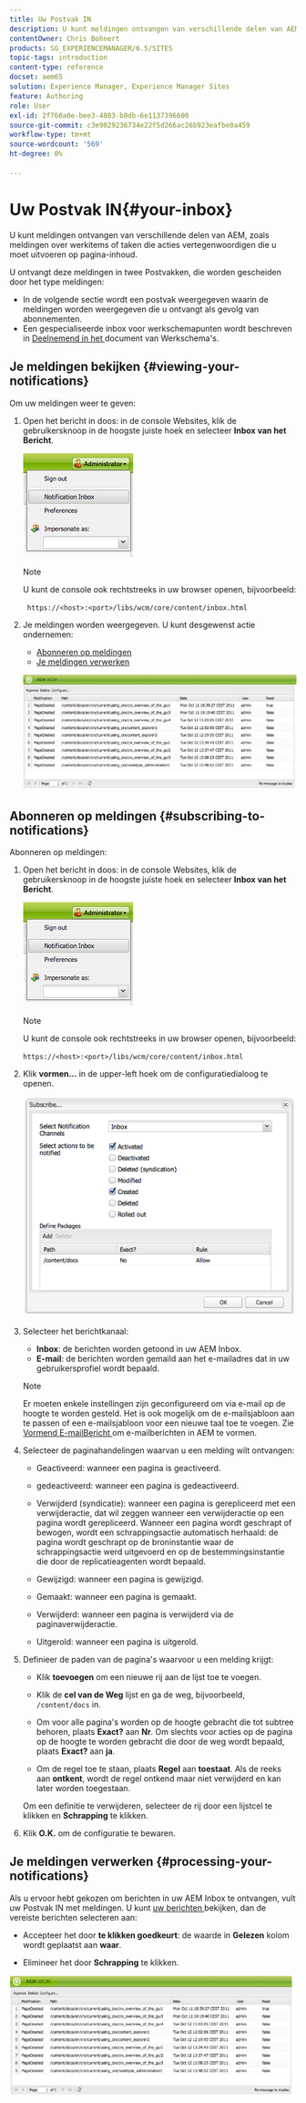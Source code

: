```yaml
---
title: Uw Postvak IN
description: U kunt meldingen ontvangen van verschillende delen van AEM, zoals meldingen over werkitems of taken die acties vertegenwoordigen die u moet uitvoeren op pagina-inhoud.
contentOwner: Chris Bohnert
products: SG_EXPERIENCEMANAGER/6.5/SITES
topic-tags: introduction
content-type: reference
docset: aem65
solution: Experience Manager, Experience Manager Sites
feature: Authoring
role: User
exl-id: 2f760a0e-bee3-4803-b0db-6e1137396600
source-git-commit: c3e9029236734e22f5d266ac26b923eafbe0a459
workflow-type: tm+mt
source-wordcount: '569'
ht-degree: 0%

---
```


# Uw Postvak IN{#your-inbox}

U kunt meldingen ontvangen van verschillende delen van AEM, zoals meldingen over werkitems of taken die acties vertegenwoordigen die u moet uitvoeren op pagina-inhoud.

U ontvangt deze meldingen in twee Postvakken, die worden gescheiden door het type meldingen:

* In de volgende sectie wordt een postvak weergegeven waarin de meldingen worden weergegeven die u ontvangt als gevolg van abonnementen.
* Een gespecialiseerde inbox voor werkschemapunten wordt beschreven in [ Deelnemend in het ](/help/sites-classic-ui-authoring/classic-workflows-participating.md) document van Werkschema&#39;s.

## Je meldingen bekijken {#viewing-your-notifications}

Om uw meldingen weer te geven:

1. Open het bericht in doos: in de **&#x200B;**&#x200B;console Websites, klik de gebruikersknoop in de hoogste juiste hoek en selecteer **Inbox van het Bericht**.

   ![ screen_shot_2012-02-08at105226am ](assets/screen_shot_2012-02-08at105226am.png)

   >[!NOTE]
   >
   >U kunt de console ook rechtstreeks in uw browser openen, bijvoorbeeld:
   >
   >
   >` https://<host>:<port>/libs/wcm/core/content/inbox.html`

1. Je meldingen worden weergegeven. U kunt desgewenst actie ondernemen:

   * [Abonneren op meldingen](#subscribing-to-notifications)
   * [Je meldingen verwerken](#processing-your-notifications)

   ![ chlimage_1-4 ](assets/chlimage_1-4.jpeg)

## Abonneren op meldingen {#subscribing-to-notifications}

Abonneren op meldingen:

1. Open het bericht in doos: in de **&#x200B;**&#x200B;console Websites, klik de gebruikersknoop in de hoogste juiste hoek en selecteer **Inbox van het Bericht**.

   ![ screen_shot_2012-02-08at105226am-1 ](assets/screen_shot_2012-02-08at105226am-1.png)

   >[!NOTE]
   >
   >U kunt de console ook rechtstreeks in uw browser openen, bijvoorbeeld:
   >
   >
   >`https://<host>:<port>/libs/wcm/core/content/inbox.html`

1. Klik **vormen...** in de upper-left hoek om de configuratiedialoog te openen.

   ![ screen_shot_2012-02-08at111056am ](assets/screen_shot_2012-02-08at111056am.png)

1. Selecteer het berichtkanaal:

   * **Inbox**: de berichten worden getoond in uw AEM Inbox.
   * **E-mail**: de berichten worden gemaild aan het e-mailadres dat in uw gebruikersprofiel wordt bepaald.

   >[!NOTE]
   >
   >Er moeten enkele instellingen zijn geconfigureerd om via e-mail op de hoogte te worden gesteld. Het is ook mogelijk om de e-mailsjabloon aan te passen of een e-mailsjabloon voor een nieuwe taal toe te voegen. Zie [ Vormend E-mailBericht ](/help/sites-administering/notification.md#configuringemailnotification) om e-mailberichten in AEM te vormen.

1. Selecteer de paginahandelingen waarvan u een melding wilt ontvangen:

   * Geactiveerd: wanneer een pagina is geactiveerd.
   * gedeactiveerd: wanneer een pagina is gedeactiveerd.
   * Verwijderd (syndicatie): wanneer een pagina is gerepliceerd met een verwijderactie, dat wil zeggen wanneer een verwijderactie op een pagina wordt gerepliceerd.
Wanneer een pagina wordt geschrapt of bewogen, wordt een schrappingsactie automatisch herhaald: de pagina wordt geschrapt op de broninstantie waar de schrappingsactie werd uitgevoerd en op de bestemmingsinstantie die door de replicatieagenten wordt bepaald.

   * Gewijzigd: wanneer een pagina is gewijzigd.
   * Gemaakt: wanneer een pagina is gemaakt.
   * Verwijderd: wanneer een pagina is verwijderd via de paginaverwijderactie.
   * Uitgerold: wanneer een pagina is uitgerold.

1. Definieer de paden van de pagina&#39;s waarvoor u een melding krijgt:

   * Klik **toevoegen** om een nieuwe rij aan de lijst toe te voegen.
   * Klik de **cel van de Weg** lijst en ga de weg, bijvoorbeeld, `/content/docs` in.

   * Om voor alle pagina&#39;s worden op de hoogte gebracht die tot subtree behoren, plaats **Exact?** aan **Nr**.
Om slechts voor acties op de pagina op de hoogte te worden gebracht die door de weg wordt bepaald, plaats **Exact?** aan **ja**.

   * Om de regel toe te staan, plaats **Regel** aan **toestaat**. Als de reeks aan **ontkent**, wordt de regel ontkend maar niet verwijderd en kan later worden toegestaan.

   Om een definitie te verwijderen, selecteer de rij door een lijstcel te klikken en **Schrapping** te klikken.

1. Klik **O.K.** om de configuratie te bewaren.

## Je meldingen verwerken {#processing-your-notifications}

Als u ervoor hebt gekozen om berichten in uw AEM Inbox te ontvangen, vult uw Postvak IN met meldingen. U kunt [ uw berichten ](#viewing-your-notifications) bekijken, dan de vereiste berichten selecteren aan:

* Accepteer het door **te klikken goedkeurt**: de waarde in **Gelezen** kolom wordt geplaatst aan **waar**.

* Elimineer het door **Schrapping** te klikken.

![ chlimage_1-5 ](assets/chlimage_1-5.jpeg)
